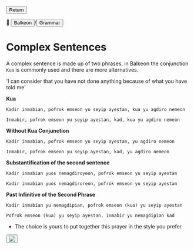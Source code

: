  <button class="button-82-pushable" role="button" onclick="history.back()">
  <span class="button-82-shadow"></span>
  <span class="button-82-edge"></span>
  <span class="button-82-front text">
  Return
 </span> </button>

📂 <button class="button-16" role="button" onclick="location.href='../../index'">Balkeon</button>/<button class="button-16" role= "button" onclick="location.href='../index'">Grammar</button>

# Complex Sentences

A complex sentence is made up of two phrases, in Balkeon the conjunction `Kua` is commonly used and there are more alternatives.

'I can consider that you have not done anything because of what you have told me'

**Kua**

`Kadir inmabian, pofrok emseon yu seyip ayestan, kua yu agdiro nemeon`

`Inmabir, pofrok emseon yu seyip ayestan, kad, kua yu agdiro nemeon`

**Without Kua Conjunction**

`Kadir inmabian, pofrok emseon yu seyip ayestan, yu agdiro nemeon`

`Inmabir, pofrok emseon yu seyip ayestan, kad, yu agdiro nemeon`

**Substantification of the second sentence**

`Kadir inmabian yuos nemagdiroyeon, pofrok emseon yu seyip ayestan`

`Kadir inmabian yuos nemagdiroreon, pofrok emseon yu seyip ayestan`

**Past Infinitive of the Second Phrase**

`Kadir inmabian yu nemagdipian, pofrok emseon (kua) yu seyip ayestan`

`Pofrok emseon (kua) yu seyip ayestan, inmabir yu nemagdipian kad`

- The choice is yours to put together this prayer in the style you prefer.


<button class="button-17" role="button" onclick="langRedirect('en')"><img src="https://img.icons8.com/?size=35&id=95094&format=png&color=000000 "/></button>  
